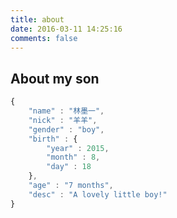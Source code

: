 ```yaml
---
title: about
date: 2016-03-11 14:25:16
comments: false
---
```


## About my son

```javascript Info
{
    "name" : "林墨一",
    "nick" : "羊羊",
    "gender" : "boy",
    "birth" : {
        "year" : 2015,
        "month" : 8,
        "day" : 18
    },
    "age" : "7 months",
    "desc" : "A lovely little boy!"
}
```
